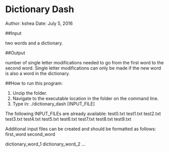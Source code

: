 # Dictionary Dash

Author: kshea
Date:	July 5, 2016

##Input

two words and a dictionary.

##Output

number of single letter modifications needed to go from the first word
to the second word. Single letter modifications can only be made if the new
word is also a word in the dictionary.


##How to run this program:

1. Unzip the folder.
2. Navigate to the executable location in the folder on the command line.
3. Type in: ./dictionary_dash [INPUT_FILE]

The following INPUT_FILEs are already available:
test0.txt
test1.txt
test2.txt
test3.txt
test4.txt
test5.txt
test6.txt
test7.txt
test8.txt
test9.txt


Additional input files can be created and should be formatted as follows:
first_word
second_word

dictionary_word_1
dictionary_word_2
...

